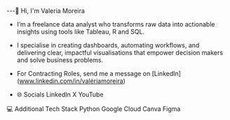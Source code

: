 ---👋 Hi, I'm Valeria Moreira
- I’m a freelance data analyst who transforms raw data into actionable insights using tools like Tableau, R and SQL.
- I specialise in creating dashboards, automating workflows, and delivering clear, impactful visualisations that empower decision makers and solve business problems.
- For Contracting Roles, send me a message on [LinkedIn] (www.linkedin.com/in/valériamoreira)


- 🌐 Socials
LinkedIn X YouTube

💻 Additional Tech Stack
Python Google Cloud Canva Figma 

